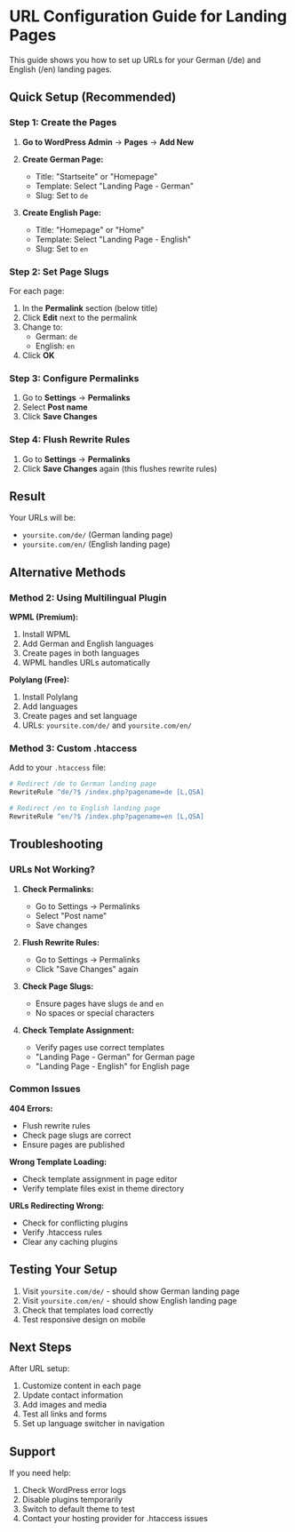 # URL Configuration Guide for Landing Pages

This guide shows you how to set up URLs for your German (/de) and English (/en) landing pages.

## Quick Setup (Recommended)

### Step 1: Create the Pages

1. **Go to WordPress Admin** → **Pages** → **Add New**

2. **Create German Page:**

   - Title: "Startseite" or "Homepage"
   - Template: Select "Landing Page - German"
   - Slug: Set to `de`

3. **Create English Page:**
   - Title: "Homepage" or "Home"
   - Template: Select "Landing Page - English"
   - Slug: Set to `en`

### Step 2: Set Page Slugs

For each page:

1. In the **Permalink** section (below title)
2. Click **Edit** next to the permalink
3. Change to:
   - German: `de`
   - English: `en`
4. Click **OK**

### Step 3: Configure Permalinks

1. Go to **Settings** → **Permalinks**
2. Select **Post name**
3. Click **Save Changes**

### Step 4: Flush Rewrite Rules

1. Go to **Settings** → **Permalinks**
2. Click **Save Changes** again (this flushes rewrite rules)

## Result

Your URLs will be:

- `yoursite.com/de/` (German landing page)
- `yoursite.com/en/` (English landing page)

## Alternative Methods

### Method 2: Using Multilingual Plugin

**WPML (Premium):**

1. Install WPML
2. Add German and English languages
3. Create pages in both languages
4. WPML handles URLs automatically

**Polylang (Free):**

1. Install Polylang
2. Add languages
3. Create pages and set language
4. URLs: `yoursite.com/de/` and `yoursite.com/en/`

### Method 3: Custom .htaccess

Add to your `.htaccess` file:

```apache
# Redirect /de to German landing page
RewriteRule ^de/?$ /index.php?pagename=de [L,QSA]

# Redirect /en to English landing page
RewriteRule ^en/?$ /index.php?pagename=en [L,QSA]
```

## Troubleshooting

### URLs Not Working?

1. **Check Permalinks:**

   - Go to Settings → Permalinks
   - Select "Post name"
   - Save changes

2. **Flush Rewrite Rules:**

   - Go to Settings → Permalinks
   - Click "Save Changes" again

3. **Check Page Slugs:**

   - Ensure pages have slugs `de` and `en`
   - No spaces or special characters

4. **Check Template Assignment:**
   - Verify pages use correct templates
   - "Landing Page - German" for German page
   - "Landing Page - English" for English page

### Common Issues

**404 Errors:**

- Flush rewrite rules
- Check page slugs are correct
- Ensure pages are published

**Wrong Template Loading:**

- Check template assignment in page editor
- Verify template files exist in theme directory

**URLs Redirecting Wrong:**

- Check for conflicting plugins
- Verify .htaccess rules
- Clear any caching plugins

## Testing Your Setup

1. Visit `yoursite.com/de/` - should show German landing page
2. Visit `yoursite.com/en/` - should show English landing page
3. Check that templates load correctly
4. Test responsive design on mobile

## Next Steps

After URL setup:

1. Customize content in each page
2. Update contact information
3. Add images and media
4. Test all links and forms
5. Set up language switcher in navigation

## Support

If you need help:

1. Check WordPress error logs
2. Disable plugins temporarily
3. Switch to default theme to test
4. Contact your hosting provider for .htaccess issues
